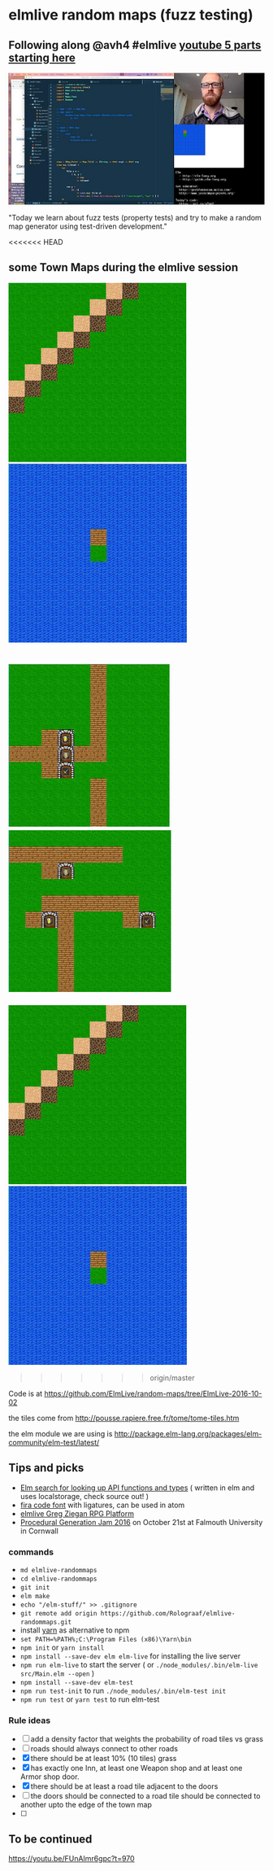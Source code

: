 # elmlive random maps (fuzz testing)

## Following along @avh4 #elmlive [youtube 5 parts starting here](https://www.youtube.com/watch?v=rgdZZuM513w)

[![youtube](./img/Youtube.jpg)](https://www.youtube.com/watch?v=rgdZZuM513w)

"Today we learn about fuzz tests (property tests) and try to make a random map generator using test-driven development."

<<<<<<< HEAD
## some Town Maps during the elmlive session

![First random map with tiles](./img/FirstRandomMap.jpg) ![Another Random Map with tiles](./img/AnotherRandomMap.jpg)

![Random map with 3 doors and some roads](./img/RandomMapwithDoors.jpg)![Random doors in Random town](img/RandomMapRandomDoors.jpg)
=======
![First random map with tiles](./img/FirstRandomMap.jpg) ![Another Random Map with tiles](./img/AnotherRandomMap.jpg)
>>>>>>> origin/master

Code is at <https://github.com/ElmLive/random-maps/tree/ElmLive-2016-10-02>

the tiles come from <http://pousse.rapiere.free.fr/tome/tome-tiles.htm>

the elm module we are using is <http://package.elm-lang.org/packages/elm-community/elm-test/latest/>

## Tips and picks

- [Elm search for looking up API functions and types](http://klaftertief.github.io/package.elm-lang.org/) ( written in elm and uses localstorage, check source out! )
- [fira code font](https://github.com/tonsky/FiraCode) with ligatures, can be used in atom
- [elmlive Greg Ziegan RPG Platform](https://www.youtube.com/watch?v=rLSrQjYFVoU&list=PL8wLtAjUdVWCX45d2dWbM3KDADYJgImet)
- [Procedural Generation Jam 2016](https://itch.io/jam/procjam) on October 21st at Falmouth University in Cornwall

### commands

- `md elmlive-randommaps`
- `cd elmlive-randommaps`
- `git init`
- `elm make`
- `echo "/elm-stuff/" >> .gitignore`
- `git remote add origin https://github.com/Rolograaf/elmlive-randommaps.git`
- install [yarn](https://yarnpkg.com/en/docs/install) as alternative to npm
- `set PATH=%PATH%;C:\Program Files (x86)\Yarn\bin`
- `npm init` or `yarn install`
- `npm install --save-dev elm elm-live` for installing the live server
- `npm run elm-live` to start the server ( or `./node_modules/.bin/elm-live src/Main.elm --open` )
- `npm install --save-dev elm-test`
- `npm run test-init` to run `./node_modules/.bin/elm-test init`
- `npm run test` or `yarn test` to run elm-test

### Rule ideas

- [ ] add a density factor that weights the probability of road tiles vs grass
- [ ] roads should always connect to other roads
- [x] there should be at least 10% (10 tiles) grass
- [x] has exactly one Inn, at least one Weapon shop and at least one Armor shop door.
- [x] there should be at least a road tile adjacent to the doors
- [ ] the doors should be connected to a road tile should be connected to another upto the edge of the town map
- [ ]

## To be continued

<https://youtu.be/FUnAImr6gpc?t=970>
